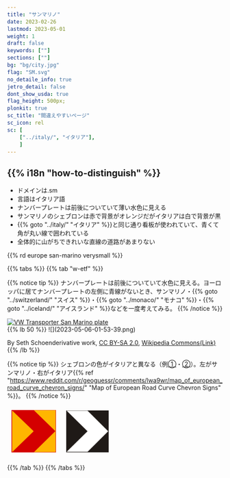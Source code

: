 ```yaml
---
title: "サンマリノ"
date: 2023-02-26
lastmod: 2023-05-01
weight: 1
draft: false
keywords: [""]
sections: [""]
bg: "bg/city.jpg"
flag: "SM.svg"
no_detaile_info: true
jetro_detail: false
dont_show_usda: true
flag_height: 500px;
plonkit: true
sc_title: "間違えやすいページ"
sc_icon: rel
sc: [
    ["../italy/", "イタリア"],
    ]
---
```


<div class="main-desciption country-description">
    <h2 class="section-title">{{% i18n "how-to-distinguish" %}}</h2>
    <ul class="rule-list">
        <li>ドメインは<span class="quiz">.sm</span></li>
        <li>言語はイタリア語</li>
        <li>ナンバープレートは前後についていて<span class="quiz">薄い水</span>色に見える</li>
        <li>サンマリノのシェブロンは<span class="quiz">赤で背景がオレンジ</span>だがイタリアは<span class="quiz">白で背景が黒</span></li>
        <li>{{% goto "../italy/" "イタリア" %}}と同じ通り看板が使われていて、青くて角が丸い線で囲われている</li>
        <li class="no-evidence">全体的に山がちできれいな直線の道路があまりない</li>
    </ul>
    {{% rd europe san-marino verysmall %}}
</div>

{{% tabs  %}}
{{% tab "w-etf" %}}

{{% notice tip %}}
ナンバープレートは前後についていて<span class="quiz">水</span>色に見える。ヨーロッパに居てナンバープレートの左側に青線がないとき、サンマリノ・{{% goto "../switzerland/" "スイス" %}}・{{% goto "../monaco/" "モナコ" %}}・{{% goto "../iceland/" "アイスランド" %}}などを一度考えてみる。
{{% /notice %}}
<div class="googlemap-if">
<a data-flickr-embed="true" href="https://www.flickr.com/photos/152930510@N02/38349966675/in/photolist-21qRAZZ-L3NYZd-ZD49xD-fgTPqf-pRFwL4-RhdpRS-KuWNz3-QLJ6Kn-2aJ4bXn-YNYuRo-oJYPNr-XLTz9o-47Gqau-dhZWy6-2aA6icQ-P4TyGp-f4nMwX-27BwZVD-L5iLnL-YMnT3N-868XAx-M9Eq44-8LJyeU-23EQBwi-2aRqFCv-63hTnk-26mb5Ct-ix7cbC-21ebmNs-L8Mf6s-4LsVrD-2ak8QqD-71Qj3F-TDZXNY-2eyFrdn-RBqcme-M9P4me-29win7H-2d9ffJP-MYADyK-29PmMqU-NhsCzV-29uvRBr-apJcAg-KsU6bp-Lo9xvF-29PmNKC-21gddB7-21gdd7u-2es1LCz" title="VW Transporter San Marino plate"><img src="https://live.staticflickr.com/4732/38349966675_8dda328c21.jpg" width="500" height="375" alt="VW Transporter San Marino plate"/></a><script async src="//embedr.flickr.com/assets/client-code.js" charset="utf-8"></script>
</div>
{{% lb 50 %}}
![](2023-05-06-01-53-39.png)

By Seth Schoenderivative work, <a href="https://creativecommons.org/licenses/by-sa/2.0/deed.ja">CC BY-SA 2.0</a>, <a href="https://commons.wikimedia.org/w/index.php?curid=9297224">Wikipedia Commons(Link)</a>
{{% /lb %}}

{{% notice tip %}}
シェブロンの色がイタリアと異なる（例<a href="https://goo.gl/maps/tjT4TpDZhg9ZEtY79">①</a>・<a href="https://goo.gl/maps/YgYyFGWcZ9VSxcSz6">②</a>）。左がサンマリノ・右がイタリア{{% ref "https://www.reddit.com/r/geoguessr/comments/lwa9wr/map_of_european_road_curve_chevron_signs/" "Map of European Road Curve Chevron Signs" %}}。
{{% /notice %}}

<div class="googlemap-if unclickable">
<img src="./r/output.jpg" width="104px" style="margin:10px">
<img src="../italy/r/2023-05-14 041948.png" width="100px" style="margin:10px">
</div>


{{% /tab %}}
{{% /tabs  %}}